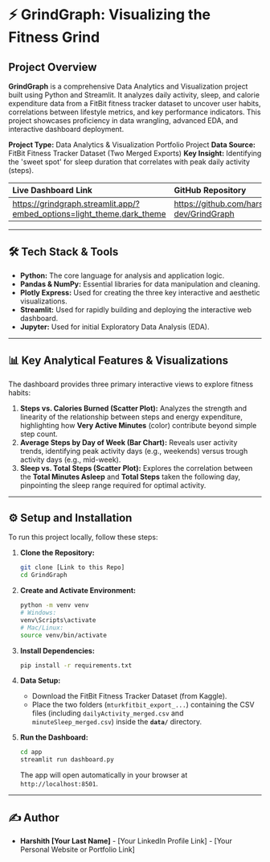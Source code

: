 # ⚡ GrindGraph: Visualizing the Fitness Grind

## Project Overview

**GrindGraph** is a comprehensive Data Analytics and Visualization project built using Python and Streamlit. It analyzes daily activity, sleep, and calorie expenditure data from a FitBit fitness tracker dataset to uncover user habits, correlations between lifestyle metrics, and key performance indicators. This project showcases proficiency in data wrangling, advanced EDA, and interactive dashboard deployment.

**Project Type:** Data Analytics & Visualization Portfolio Project
**Data Source:** FitBit Fitness Tracker Dataset (Two Merged Exports)
**Key Insight:** Identifying the 'sweet spot' for sleep duration that correlates with peak daily activity (steps).

| Live Dashboard Link | GitHub Repository |
| :--- | :--- |
| https://grindgraph.streamlit.app/?embed_options=light_theme,dark_theme | https://github.com/harshithreddy-dev/GrindGraph |

---

## 🛠️ Tech Stack & Tools

* **Python:** The core language for analysis and application logic.
* **Pandas & NumPy:** Essential libraries for data manipulation and cleaning.
* **Plotly Express:** Used for creating the three key interactive and aesthetic visualizations.
* **Streamlit:** Used for rapidly building and deploying the interactive web dashboard.
* **Jupyter:** Used for initial Exploratory Data Analysis (EDA).

---

## 📊 Key Analytical Features & Visualizations

The dashboard provides three primary interactive views to explore fitness habits:

1.  **Steps vs. Calories Burned (Scatter Plot):** Analyzes the strength and linearity of the relationship between steps and energy expenditure, highlighting how **Very Active Minutes** (color) contribute beyond simple step count.
2.  **Average Steps by Day of Week (Bar Chart):** Reveals user activity trends, identifying peak activity days (e.g., weekends) versus trough activity days (e.g., mid-week).
3.  **Sleep vs. Total Steps (Scatter Plot):** Explores the correlation between the **Total Minutes Asleep** and **Total Steps** taken the following day, pinpointing the sleep range required for optimal activity.

---

## ⚙️ Setup and Installation

To run this project locally, follow these steps:

1.  **Clone the Repository:**
    ```bash
    git clone [Link to this Repo]
    cd GrindGraph
    ```

2.  **Create and Activate Environment:**
    ```bash
    python -m venv venv
    # Windows:
    venv\Scripts\activate
    # Mac/Linux:
    source venv/bin/activate
    ```

3.  **Install Dependencies:**
    ```bash
    pip install -r requirements.txt
    ```

4.  **Data Setup:**
    * Download the FitBit Fitness Tracker Dataset (from Kaggle).
    * Place the two folders (`mturkfitbit_export_...`) containing the CSV files (including `dailyActivity_merged.csv` and `minuteSleep_merged.csv`) inside the **`data/`** directory.

5.  **Run the Dashboard:**
    ```bash
    cd app
    streamlit run dashboard.py
    ```
    The app will open automatically in your browser at `http://localhost:8501`.

---

## ✍️ Author

* **Harshith [Your Last Name]** - [Your LinkedIn Profile Link] - [Your Personal Website or Portfolio Link]
